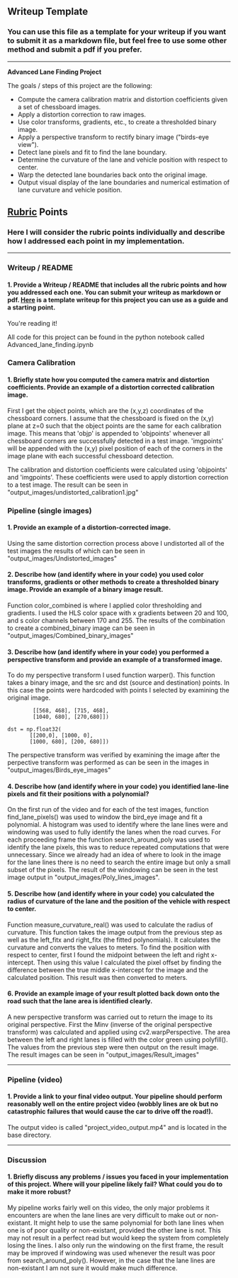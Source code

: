 ## Writeup Template

### You can use this file as a template for your writeup if you want to submit it as a markdown file, but feel free to use some other method and submit a pdf if you prefer.

---

**Advanced Lane Finding Project**

The goals / steps of this project are the following:

* Compute the camera calibration matrix and distortion coefficients given a set of chessboard images.
* Apply a distortion correction to raw images.
* Use color transforms, gradients, etc., to create a thresholded binary image.
* Apply a perspective transform to rectify binary image ("birds-eye view").
* Detect lane pixels and fit to find the lane boundary.
* Determine the curvature of the lane and vehicle position with respect to center.
* Warp the detected lane boundaries back onto the original image.
* Output visual display of the lane boundaries and numerical estimation of lane curvature and vehicle position.


## [Rubric](https://review.udacity.com/#!/rubrics/571/view) Points

### Here I will consider the rubric points individually and describe how I addressed each point in my implementation.  

---

### Writeup / README

#### 1. Provide a Writeup / README that includes all the rubric points and how you addressed each one.  You can submit your writeup as markdown or pdf.  [Here](https://github.com/udacity/CarND-Advanced-Lane-Lines/blob/master/writeup_template.md) is a template writeup for this project you can use as a guide and a starting point.  

You're reading it!

All code for this project can be found in the python notebook called Advanced_lane_finding.ipynb

### Camera Calibration

#### 1. Briefly state how you computed the camera matrix and distortion coefficients. Provide an example of a distortion corrected calibration image.

First I get the object points, which are the (x,y,z) coordinates of the chessboard corners. I assume that the chessboard is fixed on the (x,y) plane at z=0 such that the object points are the same for each calibration image. This means that 'objp' is appended to 'objpoints' whenever all chessboard corners are successfully detected in a test image. 'imgpoints' will be appended with the (x,y) pixel position of each of the corners in the image plane with each successful chessboard detection.  

The calibration and distortion coefficients were calculated using 'objpoints' and 'imgpoints'. These coefficients were used to apply distortion correction to a test image. The result can be seen in "output_images/undistorted_calibration1.jpg"

### Pipeline (single images)

#### 1. Provide an example of a distortion-corrected image.

Using the same distortion correction process above I undistorted all of the test images the results of which can be seen in "output_images/Undistorted_images"


#### 2. Describe how (and identify where in your code) you used color transforms, gradients or other methods to create a thresholded binary image.  Provide an example of a binary image result.

Function color_combined is where I applied color thresholding and gradients. I used the HLS color space with x gradients between 20 and 100, and s color channels between 170 and 255. The results of the combination to create a combined_binary image can be seen in "output_images/Combined_binary_images"


#### 3. Describe how (and identify where in your code) you performed a perspective transform and provide an example of a transformed image.

To do my perspective transform I used function warper(). This function takes a binary image, and the src and dst (source and destination) points. In this case the points were hardcoded with points I selected by examining the original image.

```src = np.float32(
        [[568, 468], [715, 468], 
        [1040, 680], [270,680]])
    
dst = np.float32(
       [[200,0], [1000, 0], 
       [1000, 680], [200, 680]])

```

The perspective transform was verified by examining the image after the perpective transform was performed as can be seen in the images in "output_images/Birds_eye_images"


#### 4. Describe how (and identify where in your code) you identified lane-line pixels and fit their positions with a polynomial?

On the first run of the video and for each of the test images, function find_lane_pixels() was used to window the bird_eye image and fit a polynomial. A histogram was used to identify where the lane lines were and windowing was used to fully identify the lanes when the road curves. For each proceeding frame the function search_around_poly was used to identify the lane pixels, this was to reduce repeated computations that were unnecessary. Since we already had an idea of where to look in the image for the lane lines there is no need to search the entire image but only a small subset of the pixels. The result of the windowing can be seen in the test image output in "output_images/Poly_lines_images".

#### 5. Describe how (and identify where in your code) you calculated the radius of curvature of the lane and the position of the vehicle with respect to center.

Function measure_curvature_real() was used to calculate the radius of curvature. This function takes the image output from the previous step as well as the left_fitx and right_fitx (the fitted polynomials). It calculates the curvature and converts the values to meters. To find the position with respect to center, first I found the midpoint between the left and right x-intercept. Then using this value I calculated the pixel offset by finding the difference between the true middle x-intercept for the image and the calculated position. This result was then converted to meters. 

#### 6. Provide an example image of your result plotted back down onto the road such that the lane area is identified clearly.

A new perspective transform was carried out to return the image to its original perspective. First the Minv (inverse of the original perspective transform) was calculated and applied using cv2.warpPerspective. The area between the left and right lanes is filled with the color green using polyfill(). The values from the previous step were then output on the result image. The result images can be seen in "output_images/Result_images"

---

### Pipeline (video)

#### 1. Provide a link to your final video output.  Your pipeline should perform reasonably well on the entire project video (wobbly lines are ok but no catastrophic failures that would cause the car to drive off the road!).

The output video is called "project_video_output.mp4" and is located in the base directory.

---

### Discussion

#### 1. Briefly discuss any problems / issues you faced in your implementation of this project.  Where will your pipeline likely fail?  What could you do to make it more robust?

My pipeline works fairly well on this video, the only major problems it encounters are when the lane lines are very difficult to make out or non-existant. It might help to use the same polynomial for both lane lines when one is of poor quality or non-existant, provided the other lane is not. This may not result in a perfect read but would keep the system from completely losing the lines. I also only run the windowing on the first frame, the result may be improved if windowing was used whenever the result was poor from search_around_poly(). However, in the case that the lane lines are non-existant I am not sure it would make much difference. 
